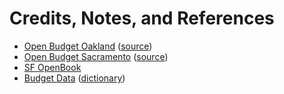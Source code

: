 # Credits, Notes, and References

 + [Open Budget Oakland](http://openbudgetoakland.org/) ([source](https://github.com/openoakland/openbudgetoakland))
 + [Open Budget Sacramento](http://openbudgetsac.org/) ([source](https://github.com/code4sac/openbudgetsac.org))
 + [SF OpenBook](http://openbook.sfgov.org/)
 + [Budget Data](https://data.sfgov.org/City-Management-and-Ethics/Budget/xdgd-c79v) ([dictionary](https://data.sfgov.org/api/views/xdgd-c79v/files/U8jXOCaazl-D34n4IOPX-V_Ej0yokzhqj-yTPDQhCns?download=true&filename=N:\EIS\DataCoordination\Metadata%20Spring%20Cleaning\CON_DataDictionary_Budget.pdf))
